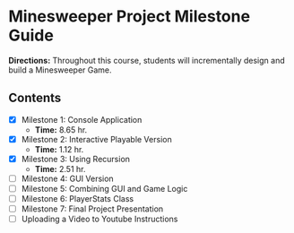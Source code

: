 # Minesweeper Project Milestone Guide

**Directions:** Throughout this course, students will incrementally design and build a Minesweeper Game.

## Contents

- [x] Milestone 1: Console Application
    - **Time:** 8.65 hr. 
- [x] Milestone 2: Interactive Playable Version
    - **Time:** 1.12 hr. 
- [x] Milestone 3: Using Recursion
    - **Time:** 2.51 hr. 
- [ ] Milestone 4: GUI Version
- [ ] Milestone 5: Combining GUI and Game Logic
- [ ] Milestone 6: PlayerStats Class
- [ ] Milestone 7: Final Project Presentation
- [ ] Uploading a Video to Youtube Instructions
